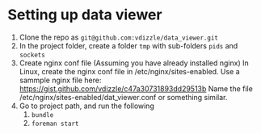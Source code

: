 # Setting up data viewer

1. Clone the repo as `git@github.com:vdizzle/data_viewer.git`
2. In the project folder, create a folder `tmp` with sub-folders `pids` and `sockets`
3. Create nginx conf file (Assuming you have already installed nginx)
    In Linux, create the nginx conf file in /etc/nginx/sites-enabled.
    Use a sammple nginx file here: https://gist.github.com/vdizzle/c47a30731893dd29513b
    Name the file /etc/nginx/sites-enabled/dat_viewer.conf or something similar.
4. Go to project path, and run the following
    1. `bundle`
    2. `foreman start`

    

